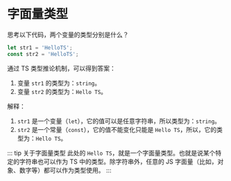 # 字面量类型

思考以下代码，两个变量的类型分别是什么？

```js
let str1 = 'HelloTS';
const str2 = 'HelloTS';
```

通过 TS 类型推论机制，可以得到答案：

1. 变量 `str1` 的类型为：`string`。
2. 变量 `str2` 的类型为：`Hello TS`。

解释：

1. `str1` 是一个变量（`let`），它的值可以是任意字符串，所以类型为：`string`。
2. `str2` 是一个常量（`const`），它的值不能变化只能是 `Hello TS`，所以，它的类型为：`Hello TS`。

::: tip 关于字面量类型
此处的 `Hello TS`，就是一个字面量类型。也就是说某个特定的字符串也可以作为 TS 中的类型。除字符串外，任意的 JS 字面量（比如，对象、数字等）都可以作为类型使用。
:::
